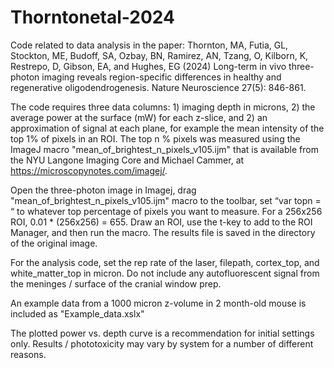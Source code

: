# Thorntonetal-2024
Code related to data analysis in the paper: Thornton, MA, Futia, GL, Stockton, ME, Budoff, SA, Ozbay, BN, Ramirez, AN, Tzang, O, Kilborn, K, Restrepo, D, Gibson, EA, and Hughes, EG (2024) Long-term in vivo three-photon imaging reveals region-specific differences in healthy and regenerative oligodendrogenesis. Nature Neuroscience 27(5): 846-861. 

The code requires three data columns: 1) imaging depth in microns, 2) the average power at the surface (mW) for each z-slice, and 2) an approximation of signal at each plane, for example the mean intensity of the top 1% of pixels in an ROI. The top n % pixels was measured using the ImageJ macro "mean_of_brightest_n_pixels_v105.ijm" that is available from the NYU Langone Imaging Core and Michael Cammer, at https://microscopynotes.com/imagej/. 

Open the three-photon image in Imagej, drag "mean_of_brightest_n_pixels_v105.ijm" macro to the toolbar, set “var topn = “ to whatever top percentage of pixels you want to measure. For a 256x256 ROI, 0.01 * (256x256) = 655. Draw an ROI, use the t-key to add to the ROI Manager, and then run the macro. The results file is saved in the directory of the original image. 

For the analysis code, set the rep rate of the laser, filepath, cortex_top, and white_matter_top in micron. Do not include any autofluorescent signal from the meninges / surface of the cranial window prep. 

An example data from a 1000 micron z-volume in 2 month-old mouse is included as "Example_data.xslx"

The plotted power vs. depth curve is a recommendation for initial settings only. Results / phototoxicity may vary by system for a number of different reasons. 


